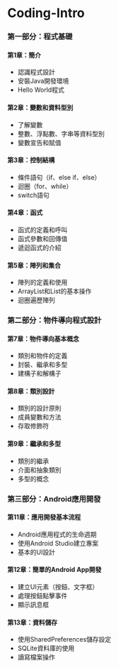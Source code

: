 # Coding-Intro

### 第一部分：程式基礎

#### 第1章：簡介
- 認識程式設計
- 安裝Java開發環境
- Hello World程式

#### 第2章：變數和資料型別
- 了解變數
- 整數、浮點數、字串等資料型別
- 變數宣告和賦值

#### 第3章：控制結構
- 條件語句（if、else if、else）
- 迴圈（for、while）
- switch語句

#### 第4章：函式
- 函式的定義和呼叫
- 函式參數和回傳值
- 遞迴函式的介紹

#### 第5章：陣列和集合
- 陣列的定義和使用
- ArrayList和List的基本操作
- 迴圈遍歷陣列

### 第二部分：物件導向程式設計

#### 第7章：物件導向基本概念
- 類別和物件的定義
- 封裝、繼承和多型
- 建構子和解構子

#### 第8章：類別設計
- 類別的設計原則
- 成員變數和方法
- 存取修飾符

#### 第9章：繼承和多型
- 類別的繼承
- 介面和抽象類別
- 多型的概念

### 第三部分：Android應用開發

#### 第11章：應用開發基本流程
- Android應用程式的生命週期
- 使用Android Studio建立專案
- 基本的UI設計

#### 第12章：簡單的Android App開發
- 建立UI元素（按鈕、文字框）
- 處理按鈕點擊事件
- 顯示訊息框

#### 第13章：資料儲存
- 使用SharedPreferences儲存設定
- SQLite資料庫的使用
- 讀寫檔案操作
